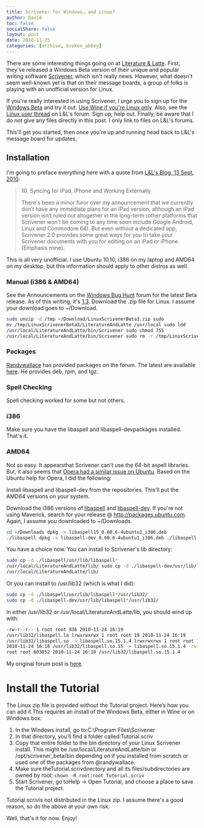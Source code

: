 ```yaml
---
title: Scrivener for Windows… and Linux?
author: David
toc: false
socialShare: false
layout: post
date: 2010-11-25
categories: [archive, broken_abbey]
---
```


There are some interesting things going on at
[Literature & Latte](http://www.literatureandlatte.com/). First, they've
released a Windows Beta version of their unique and popular writing software
[Scrivener](http://www.literatureandlatte.com/scrivener.php), which isn't really
news. However, what doesn't seem well-known yet is that on their message boards,
a group of folks is playing with an unofficial version for Linux.

If you're really interested in using Scrivener, I urge you to sign up for the
[Windows Beta](http://www.literatureandlatte.com/scrivenerforwindows/) and try
it out.
[Use Wine if you're Linux only](http://lifehacker.com/comment/31418541/). Also,
see the
[Linux user thread](http://www.literatureandlatte.com/forum/viewforum.php?f=30)
on L&L's forum. Sign up; help out. Finally, be aware that I do not give any
files directly in this post. I only link to files on L&L's forums.

This'll get you started, then once you're up and running head back to L&L's
message board for updates.

## Installation

I'm going to preface everything here with a quote from
[L&L's Blog, 13 Sept. 2010](http://www.literatureandlatte.com/blog/?p=133):

> ​10. Syncing for iPad, iPhone and Working Externally
>
> There's been a minor furor over my announcement that we currently don’t have
> any immediate plans for an iPad version, although an iPad version isn’t ruled
> out altogether in the long-term (other platforms that Scrivener won’t be
> coming to any time soon include Google Android, Linux and Commodore 64). But
> even without a dedicated app, Scrivener 2.0 provides some great ways for you
> to take your Scrivener documents with you for editing on an iPad or
> iPhone.(Emphasis mine).

This is all very unofficial. I use Ubuntu 10.10, i386 on my laptop and AMD64 on
my desktop, but this information should apply to other distros as well.

### Manual (i386 & AMD64)

See the Announcements on the
[Windows Bug Hunt](http://www.literatureandlatte.com/forum/viewforum.php?f=32)
forum for the latest Beta release. As of this writing, it's
[1.3](http://www.literatureandlatte.com/forum/viewtopic.php?f=32&t=9917).
Download the .zip file for Linux. I assume your download goes to ~/Download.

```bash
sudo unzip -d /tmp ~/Download/LinuxScrivenerBeta3.zip sudo
mv /tmp/LinuxScrivenerBeta3/LiteratureAndLatte /usr/local sudo ldd
/usr/local/LiteratureAndLatte/bin/Scrivener sudo chmod 755
/usr/local/LiteratureAndLatte/bin/Scrivener sudo rm -r /tmp/LinuxScrivenerBeta3
```

### Packages

[Randywallace](http://www.literatureandlatte.com/forum/memberlist.php?mode=viewprofile&u=9858)
has provided packages on the forum. The latest are available
[here](http://www.literatureandlatte.com/forum/viewtopic.php?f=30&t=9154&p=78141#p78141).
He provides deb, rpm, and tgz.

### Spell Checking

Spell checking worked for some but not others.

### i386

Make sure you have the libaspell and libaspell-devpackages installed. That's it.

### AMD64

Not so easy. It appearsthat Scrivener can't use the 64-bit aspell libraries.
But, it also seems that
[Opera had a similar issue on Ubuntu](https://help.ubuntu.com/community/OperaBrowser#32%20bit%20plugins).
Based on the Ubuntu help for Opera, I did the following:

Install libaspell and libaspell-dev from the repositories. This'll put the AMD64
versions on your system.

Download the i386 versions of
[libaspell](http://packages.ubuntu.com/maverick/libaspell15) and
[libaspell-dev](http://packages.ubuntu.com/maverick/libaspell-dev). If you're
not using Maverick, search for your release @ <http://packages.ubuntu.com>.
Again, I assume you downloaded to ~/Downloads.

```bash
cd ~/Downloads dpkg -x libaspell15_0.60.6-4ubuntu1_i386.deb
./libaspell dpkg -x libaspell-dev_0.60.6-4ubuntu1_i386.deb ./libaspell-dev
```

You have a choice now. You can install to Scrivener's lib directory:

```bash
sudo cp -d ./libaspell/usr/lib/libaspell*
/usr/local/LiteratureAndLatte/lib/ sudo cp -d ./libaspell-dev/usr/lib/libaspell*
/usr/local/LiteratureAndLatte/lib/
```

Or you can install to /usr/lib32 (which is what I did):

```bash
sudo cp -d ./libaspell/usr/lib/libaspell*/usr/lib32/
sudo cp -d ./libaspell-dev/usr/lib/libaspell*/usr/lib32/
```

In either /usr/lib32 or /usr/local/LiteratureAndLatte/lib, you should wind up
with:

```bash
-rw-r--r-- 1 root root 936 2010-11-24 16:19
/usr/lib32/libaspell.la lrwxrwxrwx 1 root root 19 2010-11-24 16:19
/usr/lib32/libaspell.so -> libaspell.so.15.1.4 lrwxrwxrwx 1 root root 19
2010-11-24 16:18 /usr/lib32/libaspell.so.15 -> libaspell.so.15.1.4 -rw-r--r-- 1
root root 603852 2010-11-24 16:18 /usr/lib32/libaspell.so.15.1.4
```

My original forum post is
[here](http://www.literatureandlatte.com/forum/viewtopic.php?f=30&t=9154&start=150#p79509).

# Install the Tutorial

The Linux zip file is provided without the Tutorial project. Here’s how you can
add it.This requires an install of the Windows Beta, either in Wine or on
Windows box:

1. In the Windows install, go to:C:\\Program Files\\Scrivener
2. In that directory, you’ll find a folder called:Tutorial.scriv
3. Copy that entire folder to the bin directory of your Linux Scrivener install.
   This might be /usr/local/LiteratureAndLatte/bin or /opt/scrivener_beta/bin
   depending on if you installed from scratch or used one of the packages from
   @randywallace.
4. Make sure theTutorial.scrivdirectory and all its files/subdirectories are
   owned by root: `chown -R root:root Tutorial.scriv`
5. Start Scrivener, go toHelp -\> Open Tutorial, and choose a place to save the
   Tutorial project.

Tutorial.scrivis not distributed in the Linux zip. I assume there's a good
reason, so do the above at your own risk.

Well, that's it for now. Enjoy!
